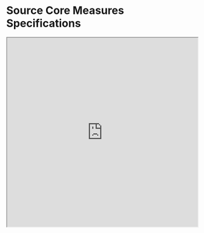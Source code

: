 # Source Core Measures Specifications

<iframe src="https://www.jcoinctc.org/wp-content/uploads/JCOIN-core-measures_public.pdf" width="100%" height="500">
</iframe>